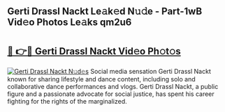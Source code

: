 ## Gerti Drassl Nackt Le𝚊k𝚎d N𝚞𝚍e - Part-1wB Vid𝚎o Photos Le𝚊ks qm2u6

# <h2><a href="http://fb30g25.evod.top/?m=Gerti+Drassl+Nackt">🔗 👉🔴 Gerti Drassl Nackt Vid𝚎o Ph𝚘t𝚘s</a></h2>

[![Gerti Drassl Nackt N𝚞d𝚎s](https://i.imgur.com/8V9OHl7.gif)](http://fb30g25.evod.top/?m=Gerti+Drassl+Nackt)
Social media sensation Gerti Drassl Nackt known for sharing lifestyle and dance content, including solo and collaborative dance performances and vlogs. Gerti Drassl Nackt, a public figure and a passionate advocate for social justice, has spent his career fighting for the rights of the marginalized. 
